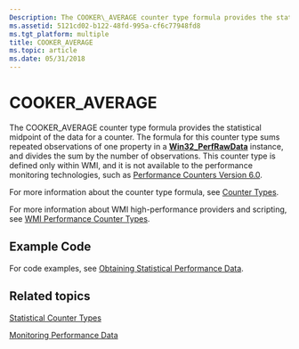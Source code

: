 ```yaml
---
Description: The COOKER\_AVERAGE counter type formula provides the statistical midpoint of the data for a counter.
ms.assetid: 5121cd02-b122-48fd-995a-cf6c77948fd8
ms.tgt_platform: multiple
title: COOKER_AVERAGE
ms.topic: article
ms.date: 05/31/2018
---
```


# COOKER\_AVERAGE

The COOKER\_AVERAGE counter type formula provides the statistical midpoint of the data for a counter. The formula for this counter type sums repeated observations of one property in a [**Win32\_PerfRawData**](/windows/desktop/CIMWin32Prov/win32-perfrawdata) instance, and divides the sum by the number of observations. This counter type is defined only within WMI, and it is not available to the performance monitoring technologies, such as [Performance Counters Version 6.0](/windows/desktop/PerfCtrs/performance-counters-portal).

For more information about the counter type formula, see [Counter Types](/previous-versions/windows/it-pro/windows-server-2003/cc785636(v=ws.10)).

For more information about WMI high-performance providers and scripting, see [WMI Performance Counter Types](wmi-performance-counter-types.md).

## Example Code

For code examples, see [Obtaining Statistical Performance Data](obtaining-statistical-performance-data.md).

## Related topics

<dl> <dt>

[Statistical Counter Types](statistical-counter-types.md)
</dt> <dt>

[Monitoring Performance Data](monitoring-performance-data.md)
</dt> </dl>

 

 